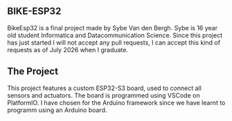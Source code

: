 ## BIKE-ESP32
BikeEsp32 is a final project made by Sybe Van den Bergh.
Sybe is 16 year old student Informatica and Datacommunication Science.
Since this project has just started I will not accept any pull requests, I can accept this kind of requests as of July 2026 when I graduate.




## The Project
This project features a custom ESP32-S3 board, used to connect all sensors and actuators. The board is programmed using VSCode on PlatformIO. I have chosen for the Arduino framework since we have learnt to programm using an Arduino board. 
